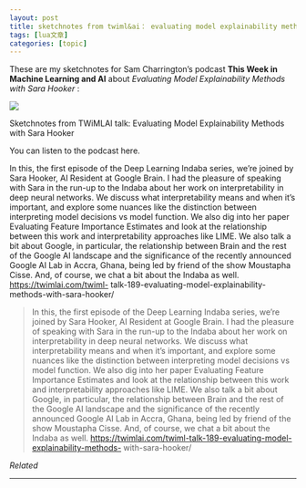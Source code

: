 ```yaml
---
layout: post
title: sketchnotes from twiml&ai： evaluating model explainability methods with sara hooker 
tags: [lua文章]
categories: [topic]
---
```

These are my sketchnotes for Sam Charrington’s podcast **This Week in Machine
Learning and AI** about _Evaluating Model Explainability Methods with Sara
Hooker_ :

![](https://i2.wp.com/shiring.github.io/netlify_images/twimlai189.jpg?w=456&ssl=1)

Sketchnotes from TWiMLAI talk: Evaluating Model Explainability Methods with
Sara Hooker

You can listen to the podcast here.

In this, the first episode of the Deep Learning Indaba series, we’re joined by
Sara Hooker, AI Resident at Google Brain. I had the pleasure of speaking with
Sara in the run-up to the Indaba about her work on interpretability in deep
neural networks. We discuss what interpretability means and when it’s
important, and explore some nuances like the distinction between interpreting
model decisions vs model function. We also dig into her paper Evaluating
Feature Importance Estimates and look at the relationship between this work
and interpretability approaches like LIME. We also talk a bit about Google, in
particular, the relationship between Brain and the rest of the Google AI
landscape and the significance of the recently announced Google AI Lab in
Accra, Ghana, being led by friend of the show Moustapha Cisse. And, of course,
we chat a bit about the Indaba as well. https://twimlai.com/twiml-
talk-189-evaluating-model-explainability-methods-with-sara-hooker/

> In this, the first episode of the Deep Learning Indaba series, we’re joined
> by Sara Hooker, AI Resident at Google Brain. I had the pleasure of speaking
> with Sara in the run-up to the Indaba about her work on interpretability in
> deep neural networks. We discuss what interpretability means and when it’s
> important, and explore some nuances like the distinction between
> interpreting model decisions vs model function. We also dig into her paper
> Evaluating Feature Importance Estimates and look at the relationship between
> this work and interpretability approaches like LIME. We also talk a bit
> about Google, in particular, the relationship between Brain and the rest of
> the Google AI landscape and the significance of the recently announced
> Google AI Lab in Accra, Ghana, being led by friend of the show Moustapha
> Cisse. And, of course, we chat a bit about the Indaba as well.
> https://twimlai.com/twiml-talk-189-evaluating-model-explainability-methods-
> with-sara-hooker/

_Related_

* * *